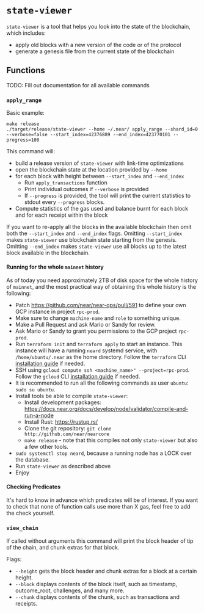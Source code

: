 # `state-viewer`

`state-viewer` is a tool that helps you look into the state of the blockchain, which includes:

* apply old blocks with a new version of the code or of the protocol
* generate a genesis file from the current state of the blockchain

## Functions

TODO: Fill out documentation for all available commands

### `apply_range`

Basic example:
```
make release
./target/release/state-viewer --home ~/.near/ apply_range --shard_id=0 --verbose=false --start_index=42376889 --end_index=423770101 --progress=100
```

This command will:
* build a release version of `state-viewer` with link-time optimizations
* open the blockchain state at the location provided by `--home`
* for each block with height between `--start_index` and `--end_index`
  * Run `apply_transactions` function
  * Print individual outcomes if `--verbose` is provided
  * If `--progress` is provided, the tool will print the current statistics to stdout every `--progress` blocks.
* Compute statistics of the gas used and balance burnt for each block and for each receipt within the block

If you want to re-apply all the blocks in the available blockchain then omit both the `--start_index` and `--end_index`
flags. Omitting `--start_index` makes `state-viewer` use blockchain state starting from the genesis. Omitting
`--end_index` makes `state-viewer` use all blocks up to the latest block available in the blockchain.

#### Running for the whole `mainnet` history

As of today you need approximately 2TB of disk space for the whole history of `mainnet`, and the most practical way of
obtaining this whole history is the following:

* Patch https://github.com/near/near-ops/pull/591 to define your own GCP instance in project `rpc-prod`.
* Make sure to change `machine-name` and `role` to something unique.
* Make a Pull Request and ask Mario or Sandy for review.
* Ask Mario or Sandy to grant you permissions to the GCP project `rpc-prod`.
* Run `terraform init` and `terraform apply` to start an instance. This instance will have a running `neard` systemd 
  service, with `/home/ubuntu/.near` as the home directory. Follow the `terraform` CLI
  [installation guide](https://learn.hashicorp.com/tutorials/terraform/install-cli) if needed.
* SSH using `gcloud compute ssh <machine_name>" --project=rpc-prod`. Follow the `gcloud` CLI
  [installation guide](https://cloud.google.com/sdk/docs/install) if needed.
* It is recommended to run all the following commands as user `ubuntu`: `sudo su ubuntu`.
* Install tools be able to compile `state-viewer`:
  * Install development packages: https://docs.near.org/docs/develop/node/validator/compile-and-run-a-node
  * Install Rust: https://rustup.rs/
  * Clone the git repository: `git clone http://github.com/near/nearcore`
  * `make release` - note that this compiles not only `state-viewer` but also a few other tools.
* `sudo systemctl stop neard`, because a running node has a LOCK over the database.
* Run `state-viewer` as described above
* Enjoy

#### Checking Predicates

It's hard to know in advance which predicates will be of interest. If you want to check that none of function calls use
more than X gas, feel free to add the check yourself.

### `view_chain`

If called without arguments this command will print the block header of tip of the chain, and chunk extras for that
block.

Flags:

* `--height` gets the block header and chunk extras for a block at a certain height.
* `--block` displays contents of the block itself, such as timestamp, outcome_root, challenges, and many more.
* `--chunk` displays contents of the chunk, such as transactions and receipts.
